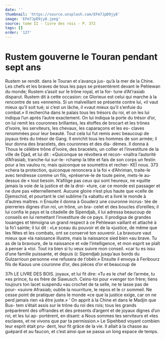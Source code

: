 ```yaml
---
date: ''
thumbnail: 'https://source.unsplash.com/EFm7JpD9jy8'
image: 'EFm7JpD9jy8.jpeg'
source: tome II - livre des rois - P. 372
tags: []
order: '127'
---
```


# Rustem gouverne le Touran pendant sept ans

Rustem se rendit. dans le Touran et s’avança jus-
qu’à la mer de la Chine. Les chefs et les braves de
tous les pays se présentèrent devant le Pehlewan du monde; Rustem s’assit sur le trône royal, et la for-
tune d’At’rasiab disparut. Rustem dit à cette occasion:
ce Glorieux est celui qui marche à la rencontre de ses «ennemis. Si un malveillant se présente contre lui,
«il vaut mieux qu’il soit tué; si c’est un lâche, il
«vaut mieux qu’il s’enfuie du combat.» Il rechercha
dans le palais tous les trésors du roi, et on les lui indiqua l’un après l’autre exactement. On lui indiqua
la porte du trésor d’or, on lui remit les couronnes brillantes, les étoffes de brocart et les trônes d’ivoire,
les serviteurs, les chevaux, les caparaçons et les es- claves renommées pour leur beauté. Tout cela lui fut remis avec beaucoup de joyaux tirés du trésor de Gang. Il enrichit tous les hommes de son armée; il leur donna des bracelets, des couronnes et des dia- dèmes. Il donna à Thous le célèbre trône d’ivoire,
des bracelets, un collier et l’investiture de la ville de
Djad, et lui dit : «Quiconque se révoltera et recon- «naîtra l’autorité d’Afrasiab, tranche-lui sur-le-
rchamp la tête et fais de son corps un festin pour a les vaulou rs; mais quiconque se soumettra et recher-
KEÏ nous. 373 «chera ta protection, quiconque renoncera à la foi
« d’Ahriman, traite-le avec tendresse comme un fils, «préserve-le de toute peine, mets-le au-dessus de
« tout besoin. N’afilige pas ceux qui sont heureux, ne «quitte jamais la voie de la justice et de la droi- «ture, car ce monde est passager et ne dure pas «éternellement. Aucune gloire n’est plus haute que
«celle de Djemschid, et pourtant le ciel sublime l’a «abattu et a livré le monde à d’autres maîtres. n
Ensuite il donna à Gouderz une couronne incrus- tée de pierreries dignes d’un roi, un trône, un bra-
celet et des boucles d’oreilles; il lui confia le pays
et la citadelle de Sipendjab, il lui adressa beaucoup de conseils en lui remettant l’investiture de ce pays.
Il prodigua de grandes louanges et témoigna un grand respect à ce Pehlewan vaillant et attaché à la fo’i sainte; il lui dit : «Le sceau du pouvoir et de la «justice, de même que les fêtes et les combats, ont se conservé ton souvenir. La bravoure vaut mieux que
«la naissance illustre, mais la naissance sied bien «au brave. Tu as de la bravoure, de la naissance et «de l’intelligence, et mon esprit se plaît à penser à
«toi. Tout ira bien si tu veux suivre mon conseil. «car tu es issu d’une famille puissante, et depuis
(c Sipendjab jusqu’aux bords du Gulzarrioun personne «ne refusera de t’obéir.»
Ensuite il envoya à Feribourz fils de Kaous une couronne d’or, des pièces d’or et beaucoup de

37h LE LIVRE DES BOIS. joyaux, et lui fit dire: «Tu es le chef de l’armée, tu
«es prince, tu es frère de Siawusch. Ceins-toi pour «venger ton frère; tiens toujours ton lacet suspendu «au crochet de ta selle, ne te lasse pas de pour- «suivre Afrasiab; oublie la nourriture, le repos et le cr sommeil. Ne cesse point de pratiquer dans le monde «ce que la justice exige, car on ne perd jamais rien
«à être juste.» ’
On apprit à la Chine et dans le Madjin que Bus-
tem s’était assis sur le trône du roi des rois; tous les grands préparèrent des offrandes et des présents d’argent et de joyaux dignes d’un roi, et les lui ap- portèrent, en disant: a Nous sommes tes serviteurs et «tes esclaves, et ne vivons que par ta permission.» Le Sipehbed voyant combien leur esprit était pru- dent, leur fit grâce de la vie. Il allait à la chasse au guépard et au faucon, et c’est ainsi que se passa un long espace de temps.
